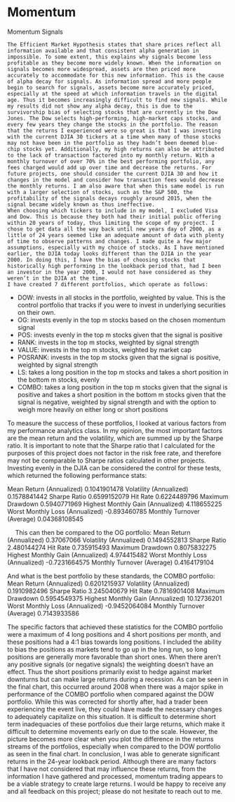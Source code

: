 # Momentum

Momentum Signals

	The Efficient Market Hypothesis states that share prices reflect all information available and that consistent alpha generation in impossible. To some extent, this explains why signals become less profitable as they become more widely known. When the information on signals becomes more widespread, assets are then priced more accurately to accommodate for this new information. This is the cause of alpha decay for signals. As information spread and more people begin to search for signals, assets become more accurately priced, especially at the speed at which information travels in the digital age. Thus it becomes increasingly difficult to find new signals. While my results did not show any alpha decay, this is due to the survivorship bias of selecting stocks that are currently in the Dow Jones. The Dow selects high-performing, high-market caps stocks, and every few years they change the stocks in the portfolio. The reason that the returns I experienced were so great is that I was investing with the current DJIA 30 tickers at a time when many of those stocks may not have been in the portfolio as they hadn’t been deemed blue-chip stocks yet. Additionally, my high returns can also be attributed to the lack of transaction factored into my monthly return. With a monthly turnover of over 70% in the best performing portfolio, any fees charged would add up over time and decrease the returns. For future projects, one should consider the current DJIA 30 and how it changes in the model and consider how transaction fees would decrease the monthly returns. I am also aware that when this same model is run with a larger selection of stocks, such as the S&P 500, the profitability of the signals decays roughly around 2015, when the signal became widely known as thus ineffective.
	When choosing which tickers to include in my model, I excluded Visa and Dow. This is because they both had their initial public offering within 20 years of today, thus limiting the scope of my project. I chose to get data all the way back until new years day of 2000, as a little of 24 years seemed like an adequate amount of data with plenty of time to observe patterns and changes. I made quite a few major assumptions, especially with my choice of stocks. As I have mentioned earlier, the DJIA today looks different than the DJIA in the year 2000. In doing this, I have the bias of choosing stocks that historically high performing in the lookback period that, had I been an investor in the year 2000, I would not have considered as they weren’t in the DJIA at the time.
	I have created 7 different portfolios, which operate as follows:
-	DOW: invests in all stocks in the portfolio, weighted by value. This is the control portfolio that tracks if you were to invest in underlying securities on their own.
-	OG: invests evenly in the top m stocks based on the chosen momentum signal
-	POS: invests evenly in the top m stocks given that the signal is positive
-	RANK: invests in the top m stocks, weighted by signal strength
-	VALUE: invests in the top m stocks, weighted by market cap
-	POSRANK: invests in the top m stocks given that the signal is positive, weighted by signal strength
-	LS: takes a long position in the top m stocks and takes a short position in the bottom m stocks, evenly
-	COMBO: takes a long position in the top m stocks given that the signal is positive and takes a short position in the bottom m stocks given that the signal is negative, weighted by signal strength and with the option to weigh more heavily on either long or short positions

To measure the success of these portfolios, I looked at various factors from my performance analytics class. In my opinion, the most important factors are the mean return and the volatility, which are summed up by the Sharpe ratio. It is important to note that the Sharpe ratio that I calculated for the purposes of this project does not factor in the risk free rate, and therefore may not be comparable to Sharpe ratios calculated in other projects. Investing evenly in the DJIA can be considered the control for these tests, which returned the following performance stats:

Mean Return (Annualized)	0.1041901478
Volatility (Annualized)	0.1578841442
Sharpe Ratio	0.6599152079
Hit Rate	0.6224489796
Maximum Drawdown	0.5940771969
Highest Monthly Gain (Annualized)	4.118655225
Worst Monthly Loss (Annualized)	-0.893460785
Monthly Turnover (Average)	0.04368108545

 
This can then be compared to the OG portfolio:
Mean Return (Annualized)	0.37067066
Volatility (Annualized)	0.1494552813
Sharpe Ratio	2.480144274
Hit Rate	0.735915493
Maximum Drawdown	0.8075832275
Highest Monthly Gain (Annualized)	4.974415482
Worst Monthly Loss (Annualized)	-0.7231664575
Monthly Turnover (Average)	0.4164179104

And what is the best portfolio by these standards, the COMBO portfolio:
Mean Return (Annualized)	0.6201215937
Volatility (Annualized)	0.1910982496
Sharpe Ratio	3.245040679
Hit Rate	0.7816901408
Maximum Drawdown	0.5954549375
Highest Monthly Gain (Annualized)	10.12736201
Worst Monthly Loss (Annualized)	-0.9452064084
Monthly Turnover (Average)	0.7143933586

The specific factors that achieved these statistics for the COMBO portfolio were a maximum of 4 long positions and 4 short positions per month, and these positions had a 4:1 bias towards long positions. I included the ability to bias the positions as markets tend to go up in the long run, so long positions are generally more favorable than short ones. When there aren’t any positive signals (or negative signals) the weighting doesn’t have an effect. Thus the short positions primarily exist to hedge against market downturns but can make large returns during a recession. As can be seen in the final chart, this occurred around 2008 when there was a major spike in performance of the COMBO portfolio when compared against the DOW portfolio. While this was corrected for shortly after, had a trader been experiencing the event live, they could have made the necessary changes to adequately capitalize on this situation.
It is difficult to determine short term inadequacies of these portfolios due their large returns, which make it difficult to determine movements early on due to the scale. However, the picture becomes more clear when you plot the difference in the returns streams of the portfolios, especially when compared to the DOW portfolio as seen in the final chart.
In conclusion, I was able to generate significant returns in the 24-year lookback period. Although there are many factors that I have not considered that may influence these returns, from the information I have gathered and processed, momentum trading appears to be a viable strategy to create large returns. I would be happy to receive any and all feedback on this project; please do not hesitate to reach out to me.

